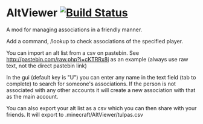 # AltViewer [![Build Status](http://dydoisbutts.info:8080/job/AltViewer/badge/icon)](http://dydoisbutts.info:8080/job/AltViewer/)

A mod for managing associations in a friendly manner.

Add a command, /lookup <player> to check associations of the specified player.

You can import an alt list from a csv on pastebin. See http://pastebin.com/raw.php?i=cKTRRx8j as an example (always use raw text, not the direct pastebin link)

In the gui (default key is "U") you can enter any name in the text field (tab to complete) to search for someone's associations. If the person is not associated with any other accounts it will create a new association with that as the main account.

You can also export your alt list as a csv which you can then share with your friends. It will export to .minecraft/AltViewer/tulpas.csv
